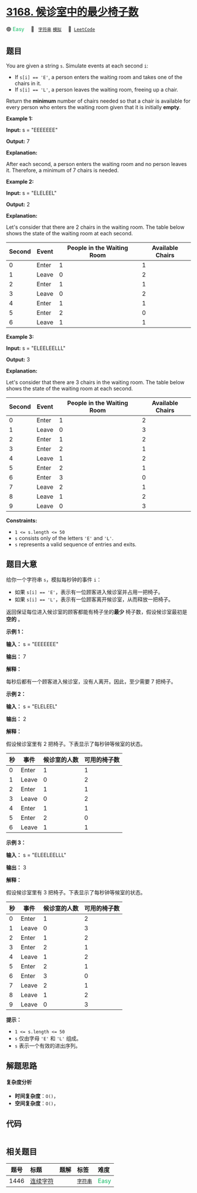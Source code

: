 # [3168. 候诊室中的最少椅子数](https://leetcode.com/problems/minimum-number-of-chairs-in-a-waiting-room)

🟢 <font color=#15bd66>Easy</font>&emsp; 🔖&ensp; [`字符串`](/tag/string.md) [`模拟`](/tag/simulation.md)&emsp; 🔗&ensp;[`LeetCode`](https://leetcode.com/problems/minimum-number-of-chairs-in-a-waiting-room)

## 题目

You are given a string `s`. Simulate events at each second `i`:

  * If `s[i] == 'E'`, a person enters the waiting room and takes one of the chairs in it.
  * If `s[i] == 'L'`, a person leaves the waiting room, freeing up a chair.

Return the **minimum** number of chairs needed so that a chair is available
for every person who enters the waiting room given that it is initially
**empty**.



**Example 1:**

**Input:** s = "EEEEEEE"

**Output:** 7

**Explanation:**

After each second, a person enters the waiting room and no person leaves it.
Therefore, a minimum of 7 chairs is needed.

**Example 2:**

**Input:** s = "ELELEEL"

**Output:** 2

**Explanation:**

Let's consider that there are 2 chairs in the waiting room. The table below
shows the state of the waiting room at each second.

Second | Event | People in the Waiting Room | Available Chairs  
---|---|---|---  
0 | Enter | 1 | 1  
1 | Leave | 0 | 2  
2 | Enter | 1 | 1  
3 | Leave | 0 | 2  
4 | Enter | 1 | 1  
5 | Enter | 2 | 0  
6 | Leave | 1 | 1  
  
**Example 3:**

**Input:** s = "ELEELEELLL"

**Output:** 3

**Explanation:**

Let's consider that there are 3 chairs in the waiting room. The table below
shows the state of the waiting room at each second.

Second | Event | People in the Waiting Room | Available Chairs  
---|---|---|---  
0 | Enter | 1 | 2  
1 | Leave | 0 | 3  
2 | Enter | 1 | 2  
3 | Enter | 2 | 1  
4 | Leave | 1 | 2  
5 | Enter | 2 | 1  
6 | Enter | 3 | 0  
7 | Leave | 2 | 1  
8 | Leave | 1 | 2  
9 | Leave | 0 | 3  
  


**Constraints:**

  * `1 <= s.length <= 50`
  * `s` consists only of the letters `'E'` and `'L'`.
  * `s` represents a valid sequence of entries and exits.


## 题目大意

给你一个字符串 `s`，模拟每秒钟的事件 `i`：

  * 如果 `s[i] == 'E'`，表示有一位顾客进入候诊室并占用一把椅子。
  * 如果 `s[i] == 'L'`，表示有一位顾客离开候诊室，从而释放一把椅子。

返回保证每位进入候诊室的顾客都能有椅子坐的**最少** 椅子数，假设候诊室最初是 **空的** 。



**示例 1：**

**输入：** s = "EEEEEEE"

**输出：** 7

**解释：**

每秒后都有一个顾客进入候诊室，没有人离开。因此，至少需要 7 把椅子。

**示例 2：**

**输入：** s = "ELELEEL"

**输出：** 2

**解释：**

假设候诊室里有 2 把椅子。下表显示了每秒钟等候室的状态。

秒 | 事件 | 候诊室的人数 | 可用的椅子数  
---|---|---|---  
0 | Enter | 1 | 1  
1 | Leave | 0 | 2  
2 | Enter | 1 | 1  
3 | Leave | 0 | 2  
4 | Enter | 1 | 1  
5 | Enter | 2 | 0  
6 | Leave | 1 | 1  
  
**示例 3：**

**输入：** s = "ELEELEELLL"

**输出：** 3

**解释：**

假设候诊室里有 3 把椅子。下表显示了每秒钟等候室的状态。

秒 | 事件 | 候诊室的人数 | 可用的椅子数  
---|---|---|---  
0 | Enter | 1 | 2  
1 | Leave | 0 | 3  
2 | Enter | 1 | 2  
3 | Enter | 2 | 1  
4 | Leave | 1 | 2  
5 | Enter | 2 | 1  
6 | Enter | 3 | 0  
7 | Leave | 2 | 1  
8 | Leave | 1 | 2  
9 | Leave | 0 | 3  
  


**提示：**

  * `1 <= s.length <= 50`
  * `s` 仅由字母 `'E'` 和 `'L'` 组成。
  * `s` 表示一个有效的进出序列。


## 解题思路

#### 复杂度分析

- **时间复杂度**：`O()`，
- **空间复杂度**：`O()`，

## 代码

```javascript

```

## 相关题目

<!-- prettier-ignore -->
| 题号 | 标题 | 题解 | 标签 | 难度 |
| :------: | :------ | :------: | :------ | :------ |
| 1446 | [连续字符](https://leetcode.com/problems/consecutive-characters) |  |  [`字符串`](/tag/string.md) | <font color=#15bd66>Easy</font> |